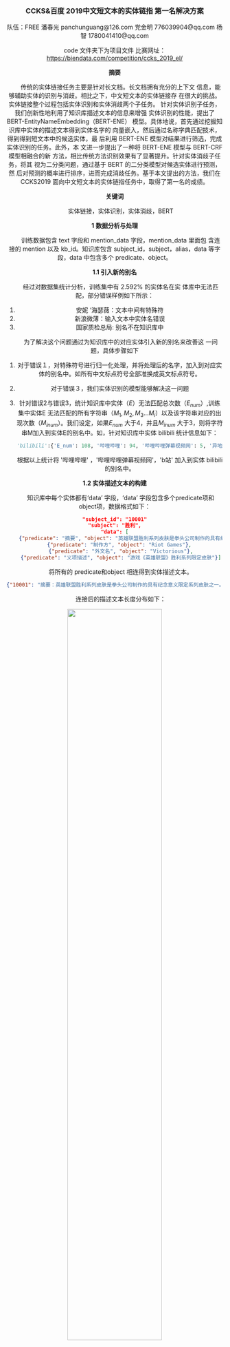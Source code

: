 ### <center>**CCKS&百度 2019中文短文本的实体链指 第一名解决方案**

<center>队伍：FREE 
   潘春光 panchunguang@126.com
   党金明 776039904@qq.com
   杨智 1780041410@qq.com

code 文件夹下为项目文件
 比赛网址： https://biendata.com/competition/ccks_2019_el/

**摘要**

　　传统的实体链接任务主要是针对长文档。长文档拥有充分的上下文 信息，能够辅助实体的识别与消歧。相比之下，中文短文本的实体链接存 在很大的挑战。实体链接整个过程包括实体识别和实体消歧两个子任务。 针对实体识别子任务，我们创新性地利用了知识库描述文本的信息来增强 实体识别的性能，提出了 BERT-EntityNameEmbedding（BERT-ENE） 模型。具体地说，首先通过挖掘知识库中实体的描述文本得到实体名字的 向量嵌入，然后通过名称字典匹配技术，得到得到短文本中的候选实体，最 后利用 BERT-ENE 模型对结果进行筛选，完成实体识别的任务。此外，本 文进一步提出了一种将 BERT-ENE 模型与 BERT-CRF 模型相融合的新 方法，相比传统方法识别效果有了显著提升。针对实体消歧子任务，将其 视为二分类问题，通过基于 BERT 的二分类模型对候选实体进行预测，然 后对预测的概率进行排序，进而完成消歧任务。基于本文提出的方法，我们在 CCKS2019 面向中文短文本的实体链指任务中，取得了第一名的成绩。

**关键词**

　　实体链接，实体识别，实体消歧，BERT

**1** **数据分析与处理**

　　训练数据包含 text 字段和 mention_data 字段，mention_data 里面包 含连接的 mention 以及 kb_id。知识库包含 subject_id，subject，alias，data 等字段，data 中包含多个 predicate、object。

**1.1 引入新的别名**

　　经过对数据集统计分析，训练集中有 2.592% 的实体名在实 体库中无法匹配，部分错误样例如下所示： 

1. 安妮 ‘海瑟薇：文本中间有特殊符
2. 新浪微薄：输入文本中实体名错误
3. 国家质检总局: 别名不在知识库中

　　为了解决这个问题通过为知识库中的对应实体引入新的别名来改善这 一问题，具体步骤如下

1. 对于错误１，对特殊符号进行归一化处理，并将处理后的名字，加入到对应实体的别名中。如所有中文标点符号全部准换成英文标点符号。

2. 对于错误３，我们实体识别的模型能够解决这一问题

3. 针对错误2与错误3，统计知识库中实体（$E$）无法匹配总次数（$E_{num}$）,训练集中实体E 无法匹配的所有字符串（$M_1,M_2,M_3...M_i$）以及该字符串对应的出现次数（$M_{inum}$）。我们设定，如果$E_{num}$ 大于4，并且$M_{inum}$ 大于3，则将字符串M加入到实体E的别名中。如，针对知识库中实体 bilibili 统计信息如下：

   ```python
   'bilibili':{'E_num': 108, '哔哩哔哩': 94, '哔哩哔哩弹幕视频网': 5, '异地恋': 1, 'b站': 8}
   ```

   根据以上统计将 '哔哩哔哩' ，'哔哩哔哩弹幕视频网'，'b站' 加入到实体 bilibili 的别名中。

**1.2  实体描述文本的构建**

　　知识库中每个实体都有‘data’ 字段，‘data’ 字段包含多个predicate项和object项，数据格式如下：

```json
"subject_id": "10001"
"subject": "胜利",
"data": [
    {"predicate": "摘要", "object": "英雄联盟胜利系列皮肤是拳头公司制作的具有纪念意义限定系列皮肤之一。拳头公司制作的具有纪念意义限定系列皮肤还包括英雄联盟冠军系列皮肤。..."}, 
    {"predicate": "制作方", "object": "Riot Games"}, 
    {"predicate": "外文名", "object": "Victorious"},
    {"predicate": "义项描述", "object": "游戏《英雄联盟》胜利系列限定皮肤"}]
```

　　将所有的 predicate和object 相连得到实体描述文本。

```json
{"10001": "摘要：英雄联盟胜利系列皮肤是拳头公司制作的具有纪念意义限定系列皮肤之一。...,制作方:Riot Games,外文名:Victorious,来源:英雄联盟,中文名:胜利" }
```

　　连接后的描述文本长度分布如下：

<center>
<img src="picture/Number_of_Text_Length.png" width="66%" height="66%" />
</center>

　　通过分析可以发现文本会存在过长的情况，为了方便以后处理需要多过长的文本进行截断，截断规则如下：

1. predicate项+object项 的长度小于30 不截断
2. predicate项+object项 的长度大于30按比例截断

**1.3 其他处理**

 　　为了方便后续模型的使用我们需要根据知识库数据，构建一些字典。有以下几个字典：

1. entity_id 字典   key：实体名字 value：kb_id 列表

   ```python
   {'胜利': ['10001', '19044', '37234', '38870', '40008', '85426', '86532', '140750']}
   ```

   其中 胜利 为实体名字，列表里面为名字为 胜利 的所有实体的id。

2. id_entity字典  key: kb_id  value: subject字段(实体名字)

   ```python
   {'10001': '胜利'}
   ```

3. id_text字典 key：kb_id   value: 实体描述文本

   ```python
   {'10001': '摘要:英雄联盟胜利系列皮肤是拳头公司制作的具有纪念意义限定系列皮肤之一。'}
   ```

4. id_type字典  key：kb_id    value: entity type

   ```python
   {'10001': ['Thing']}
   ```

5. type_index字典 key：type name value：index

   ```python
   {
       ‘NAN’: 0
       'Thing':1
   }
   ```

**2 实体识别**

 　　但是使用 BERT-CRF模型只利用到了短文本信息，并没有利用知识库的信息。仍然会遇到实体边界识别错误，句子中实体识别不全等问题。为了解决上述不足，并且能够完全利用知识库的信息，提出了 BERT-ENE 模型。

针对实体识别任务，首先采用现在效果较好的 BERT-CRF 命名实体识别模型。针对基于实体库实体链接（尤其是短文本）仅仅采用BERT+CRF进行实体识别有两点不足：

1. BERT+CRF仍然会造成实体边界错误
2. BERT+CRF模型识别实体不全
3. 没有利用到知识库的信息

为了解决上述两个不足，并且能够完全利用知识库里面的实体信息，构建了BERT-EntityNameEmbedding模型，与BERT-CRF融合，解决上述问题。

**2.1 BERT+CRF**

 　　图 1 为 BERT-CRF 模型，采用 BIO 标记，其中 BERT 的[CLS],[SEP] 位置用标签 TAG 表示。模型主要包含输入层、 BERT 层和 CRF层。：

<center>
<img src="picture/bert _CRF.jpg" width="66%" height="66%" />
</center>

涉及到的一些参数:

-- max_len 52

--batch_size 64

--dropout 0.2 （bert 输出后接的dropout）

--num_epochs 7

一些训练细节：

1. 将训练集分为9份，采用9折交叉验证，分别按照loss和f1保存模型，共18个模型
2. 因为BERT具有一定的随机性，在训练的过程中针对每个模型会多训练几次选择较好的一个（从第一轮结束验证后就能判断，不用全部跑完）
3. 前3轮学习率为1e-5，后面会调整为1e-6
4. 最大epoch为7，训练过程会根据loss提前停止

**2.2 BERT-EntityNameEmbedding（BERT-ENE）模型**

　　BERT-ENE 模型如图 2 所示，其具体思路为： 1. 利用知识库的实体名称和实体的别名信息构建实体名称字典。 2. 通过知识库的实体描述文本，利用 BERT 预训练模型，选取模型 CLS 位置的向量输出作为实体名称的
向量嵌入。 3. 通过字典匹配方式，得到短文本中候选实体。 4. 通过构建的BERT-ENE 模型对匹配的结果进行筛选。

**2.2.1 字典树+实体正向最大匹配**

　　为了加快速度采用字典树这一结构，同时采用正向最大匹配实体的思路，去匹配文本中实体。首先需要的数据为1.3中的 entity_id 字典，将里面的key 也就是实体名字插入到字典树中，实体库中存在很多单字实体，这类实体匹配会造成太多匹配结果，对于单字实体不在插入。

全部匹配例：

```python
text：《大话英雄·联盟》-原创-高清视频
result： [('大话英雄·联盟', 1), ('联盟', 6), ('原创', 10), ('高清视频', 13), ('视频', 15)]
```

最大匹配例：

```python
text：《大话英雄·联盟》-原创-高清视频
result： [('大话英雄·联盟', 1), ('原创', 10), ('高清视频', 13)]
```

正确结果：

```python
text：《大话英雄·联盟》-原创-高清视频
result： [('大话英雄·联盟', 1), ('视频', 15)]
```

通过经过统计发现，采用最大匹配对整体数据效果较好，但是在实验过程中发现，最大匹配时会出现一些实体重复，如 迅雷、下载 和 迅雷下载三个实体，还有 视频 和 高清视频两个个实体，如果不处理最大匹配时将会漏掉 迅雷、下载 两个实体，仅仅会匹配 迅雷下载 这一个实体。为处理这种情况，统计他们出现的次数并根据出现次数来决定这类实体该怎么处理。处理分一下三种情况：

```
  1. 仅保留最大的实体，如迅雷下载开，
  2. 保留小的实体，具体保留那个看统计数据 如  迅雷、下载 仅仅保留‘迅雷’
  3. 都保留 如 迅雷 下载 迅雷下载
```

代码实现依然按照最大匹配去实现，只是针对要分开的实体，在匹配结束后再分开。

**2.2.2 实体名字嵌入**

　　为了能够对匹配到的实体进行二分类，需要将实体名字用一个向量表示，当然实体名字嵌入向量可以随机生成最后通过训练也能不断拟合，但是一个好的初始化向量对结果影响很大，也因为后续模型用到了BERT，这里使用BERT来得到实体名字的嵌入。具体思路和过程如下：

1. 将每个实体文本描述输入到BERT模型，则 [CLS] 位置的输出向量可以这个实体的意思。于是我们能够得到每个实体对应的向量，代码中我们用一个字典表示 id_embedding key：subject_id， value：CLS 输出向量

2. 对于实体名字只对应一个实体的情况，则直接用实体对应向量当做这个实体名字的嵌入。如

   ```python
   {'无尽武道': ['10007']}
   ```

3. 对于实体名字只对应多个实体的情况，求平均，如

   ```python
   {'胜利': ['10001', '19044', '37234', '38870', '40008', '85426', '86532', '140750']}
   ```

通过这种方式能够为每个实体名字得到一个768维的向量嵌入，模型图如下：

<center>
<img src="picture/Entity_embedding.jpg" width="66%" height="66%" />
</center>

**2.2.3 训练数据构建**

通过上述匹配方式，匹配结果：（高清视频 属于上述第三种情况，最后模型会判断取那个好）

```python
text：《大话英雄·联盟》-原创-高清视频
result： [('大话英雄·联盟', 1), ('原创', 10), ('高清视频', 13), ('视频', 15)]
```

根据正确结果得到 label 为：

```python
label = [1,0,0,1]
```

**2.2.4 模型**

BERT-ENE 模型如图 2 所示，其基本思路为：

1. 利用知识库的实体名称和实体的别名信息构建实体名称字典。
2. 通过知识库的实体描述文本，利用 BERT 预训练模型，选取模型 CLS 位置的向量输出作为实体名称的
   向量嵌入。 
3. 通过字典匹配方式，得到短文本中候选实体。 
4.  通过构建的BERT-ENE 模型对匹配的结果进行筛选。

<center>
<img src="picture/bert _entity_embedding.jpg" width="90%" height="90%" />
</center>

模型具体过程为：

1. 短文本经过 BERT层 ，得到BERT的输出
2. 将BERT的输出输入到正向GRU网络和反向GRU网络中。然后抽取匹配到的实体名称对应在正向GRU的结束位置的向量$V_{end}$以及对应在反向GRU的开始位置的向量$V_{begin}$，将这两个向量连在一起得到$V_{con}$，则可以代表这个实体名称在文本语义表示。  
3. 为了学到整个文本的信息，分别对正向GRU 和反向GRU的输出，做最大池化操作，得到向量$V_{max}$，$V_{max}$可以表示整个文本的语义。 
4. 最后将$V_{max}$与$V_{con}$以及对应的实体名称嵌入连在一起经过卷积层、全连接层，$sigmoid$激活最后得到预测概率。 

**2.3 实体识别结果融合**

如上所述，实体识别分为两个模型，一个 BERT-CRF 模型，一个 BERTENE。 BERT-CRF 模型识别的实体会因为边界错误导致不能够匹配得到候选实体。而 BERT-ENE 模型是通过词典匹配方式实现，所以 BERT-ENE的结果都能够在知识库找到候选实体，不会出现边界错误。 BERT-ENE 模型在词典匹配时，去掉了单字实体，而 BERT-CRF 模型可以预测单字实体。所以将两种方案融合，能够取得最好的效果。融合规则为：如果两个结果在位置存在重复，则选取 BERT-ENE 的结果，单字实体选取 BERT-CRF 模型的结果。

具体为：BERT+CRF共18个模型，对预测结果进行投票，分别去BERT+CRF模型投票大于8的作为BERT-CRF 模型的结果。选取BERT-ENE模型概率大于0.45作为结果，合在一起即可。

**３实体消歧**

　　实体消歧是基于二分类的思想实现，训练时选取连接到的实体作为正例，在候选实体里选取两个负例。将短文本以及待消歧实体的描述文本连在一起，输入到BERT模型，取CLS 位置向量输出，以及候选实体对应开始和结束位置对应的特征向量，三个向量连接，经过全连接层，最后sigmoid激活得到候选实体的概率得分。对所有候选实体的概率得分进行排序，选择概率最高的为正确实体。模型图如下：

<center>
<img src="picture/bert_binary.jpg" width="75%" height="75%" />
</center>

其他细节：

1. 两个句子长度最大选取为256，负样本选取了3个，并且选取了一些通过上述匹配方式得到的一些负样本
2. 训练集分为5份，5折交叉验证，并对测试集结果求平均
3. 后来发现时间充足又训练了，长度384，负样本选取了2个,7折交叉验证的模型，并与上面的求平均
